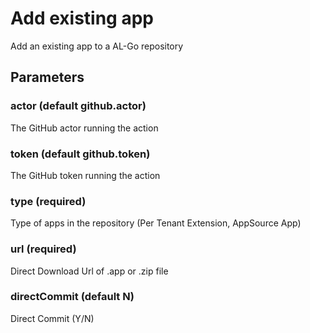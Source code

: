 # Add existing app
Add an existing app to a AL-Go repository
## Parameters
### actor (default github.actor)
The GitHub actor running the action
### token (default github.token)
The GitHub token running the action
### type (required)
Type of apps in the repository (Per Tenant Extension, AppSource App)
### url (required)
Direct Download Url of .app or .zip file
### directCommit (default N)
Direct Commit (Y/N)

